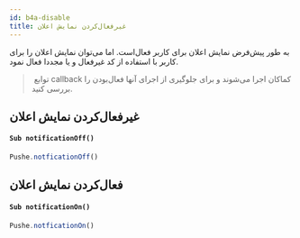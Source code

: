 ```yaml
---
id: b4a-disable
title: غیرفعال‌کردن نمایش اعلان
---
```



به طور پیش‌فرض نمایش اعلان برای کاربر فعال‌است. اما می‌توان نمایش اعلان را برای کاربر با استفاده از کد غیرفعال و یا مجددا فعال نمود.

>‌ توابع callback کماکان اجرا می‌شوند و برای جلوگیری از اجرای آنها فعال‌بودن را بررسی کنید.

## غیرفعال‌کردن نمایش اعلان


<div dir='ltr'>

#### `Sub notificationOff()`

</div>

```js
Pushe.notficationOff()
```

## فعال‌کردن نمایش اعلان


<div dir='ltr'>

#### `Sub notificationOn()`

</div>

```js
Pushe.notficationOn()
```